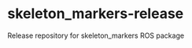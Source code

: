 skeleton_markers-release
========================

Release repository for skeleton_markers ROS package
